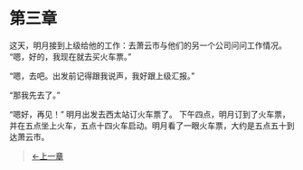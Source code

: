 # 第三章
这天，明月接到上级给他的工作：去萧云市与他们的另一个公司问问工作情况。 “嗯，好的，我现在就去买火车票。”

“嗯，去吧。出发前记得跟我说声，我好跟上级汇报。”

“那我先去了。”

“嗯好，再见！” 明月出发去西太站订火车票了。 下午四点，明月订到了火车票，并在五点坐上火车，五点十四火车启动。明月看了一眼火车票，大约是五点五十到达萧云市。

> [←上一章](/zh-cn/part1/chapter2.md)  
